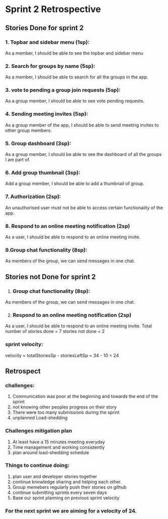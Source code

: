 # Sprint 2 Retrospective

## Stories Done for sprint 2
### 1. Topbar and sidebar menu (1sp):
As a member, I should be able to see the topbar and sidebar menu
### 2. Search for groups by name (5sp):
As a member, I should be able to search for all the groups in the app.
### 3. vote to pending a group join requests (5sp):
As a group member, I should be able to see vote pending requests.
### 4. Sending meeting invites (5sp):
As a group member of the app, I should be able to send meeting invites to other group members.
### 5. Group dashboard (3sp):
As a group member, I should be able to see the dashboard of all the groups I am part of.
### 6. Add group thumbnail  (3sp): 
Add a group member, I should be able to add a thumbnail of group.
### 7. Authorization (2sp):
An unauthorised user must not be able to access certain functionality of the app.
### 8. Respond to an online meeting notification (2sp)
As a user, I should be able to respond to an online meeting invite.
### 9.Group chat functionality (8sp): 
As members of the group, we can send messages in one chat.

## Stories not Done for sprint 2
1. ### Group chat functionality (8sp): 
As members of the group, we can send messages in one chat.

2. ### Respond to an online meeting notification (2sp)
As a user, I should be able to respond to an online meeting invite.
Total number of stories done = 7
stories not done = 2

### sprint velocity:
velocity = totalStoriesSp - storiesLeftSp
         = 34 - 10
= 24

## Retrospect
### challenges:
1. Communication was poor at the beginning and towards the end of the sprint 
1. not knowing other peoples progress on their story
1. There were too many submissions during the sprint
1. unplanned Load-shedding 

### Challenges mitigation plan
1. At least have a 15 minutes meeting everyday 
1. Time management and working consistently
1. plan around load-shedding schedule

### Things to continue doing:
1. plan user and developer stories together
1. continue knowledge sharing and helping each other.
1. Group memebers regularly push their stories on github 
1. continue submitting sprints every seven days
1. Base our sprint planning on previous sprint velocity

### For the next sprint we are aiming for a velocity of 24.




